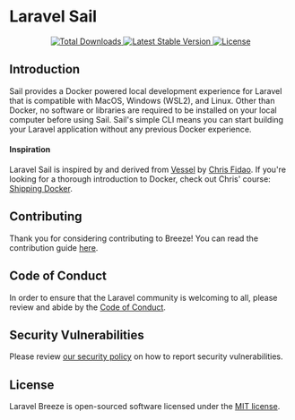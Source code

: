 # Laravel Sail

<p align="center">
    <a href="https://packagist.org/packages/laravel/sail">
        <img src="https://img.shields.io/packagist/dt/laravel/sail" alt="Total Downloads">
    </a>
    <a href="https://packagist.org/packages/laravel/sail">
        <img src="https://img.shields.io/packagist/v/laravel/sail" alt="Latest Stable Version">
    </a>
    <a href="https://packagist.org/packages/laravel/sail">
        <img src="https://img.shields.io/packagist/l/laravel/sail" alt="License">
    </a>
</p>

## Introduction

Sail provides a Docker powered local development experience for Laravel that is compatible with MacOS, Windows (WSL2), and Linux. Other than Docker, no software or libraries are required to be installed on your local computer before using Sail. Sail's simple CLI means you can start building your Laravel application without any previous Docker experience.

#### Inspiration

Laravel Sail is inspired by and derived from [Vessel](https://github.com/shipping-docker/vessel) by [Chris Fidao](https://github.com/fideloper). If you're looking for a thorough introduction to Docker, check out Chris' course: [Shipping Docker](https://serversforhackers.com/shipping-docker).

## Contributing

Thank you for considering contributing to Breeze! You can read the contribution guide [here](.github/CONTRIBUTING.md).

## Code of Conduct

In order to ensure that the Laravel community is welcoming to all, please review and abide by the [Code of Conduct](https://laravel.com/docs/contributions#code-of-conduct).

## Security Vulnerabilities

Please review [our security policy](https://github.com/laravel/breeze/security/policy) on how to report security vulnerabilities.

## License

Laravel Breeze is open-sourced software licensed under the [MIT license](LICENSE.md).
